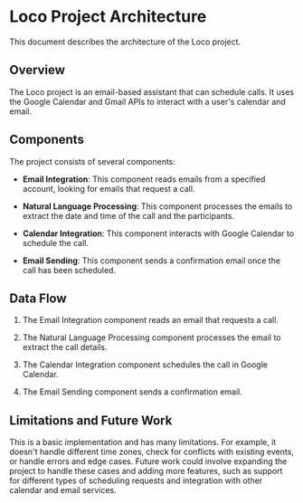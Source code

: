 # Loco Project Architecture

This document describes the architecture of the Loco project.

## Overview

The Loco project is an email-based assistant that can schedule calls. It uses the Google Calendar and Gmail APIs to interact with a user's calendar and email.

## Components

The project consists of several components:

- **Email Integration**: This component reads emails from a specified account, looking for emails that request a call.

- **Natural Language Processing**: This component processes the emails to extract the date and time of the call and the participants.

- **Calendar Integration**: This component interacts with Google Calendar to schedule the call.

- **Email Sending**: This component sends a confirmation email once the call has been scheduled.

## Data Flow

1. The Email Integration component reads an email that requests a call.

2. The Natural Language Processing component processes the email to extract the call details.

3. The Calendar Integration component schedules the call in Google Calendar.

4. The Email Sending component sends a confirmation email.

## Limitations and Future Work

This is a basic implementation and has many limitations. For example, it doesn't handle different time zones, check for conflicts with existing events, or handle errors and edge cases. Future work could involve expanding the project to handle these cases and adding more features, such as support for different types of scheduling requests and integration with other calendar and email services.